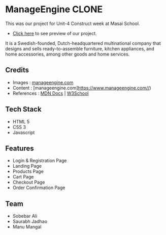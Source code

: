 # ManageEngine CLONE

This was our project for Unit-4 Construct week at Masai School.

- [Click here](https://euphonious-maamoul-067472.netlify.app/) to see preview of our project.

It is a Swedish-founded, Dutch-headquartered multinational company that designs and sells ready-to-assemble furniture, kitchen appliances, and home accessories, among other goods and home services.

## Credits

- Images : [manageengine.com](https://www.manageengine.com/)
- Content : [manageengine.com]https://www.manageengine.com//)
- References : [MDN Docs](https://developer.mozilla.org/en-US/) | [W3School](https://www.w3schools.com/)

## Tech Stack

- HTML 5
- CSS 3
- Javascript

## Features

- Login & Registration Page
- Landing Page
- Products Page
- Cart Page
- Checkout Page
- Order Confirmation Page 


## Team

- Sobebar Ali
- Saurabh Jadhao
- Manu Mangal



